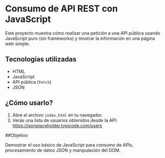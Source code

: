 # Consumo de API REST con JavaScript

Este proyecto muestra cómo realizar una petición a una API pública usando JavaScript puro (sin frameworks) y mostrar la información en una página web simple.

## Tecnologías utilizadas

- HTML
- JavaScript
- API pública (`fetch`)
- JSON

## ¿Cómo usarlo?

1. Abre el archivo `index.html` en tu navegador.
2. Verás una lista de usuarios obtenidos desde la API:
   https://jsonplaceholder.typicode.com/users

##Objetivo 

Demostrar el uso básico de JavaScript para consumo de APIs, procesamiento de datos JSON y manipulación del DOM.
